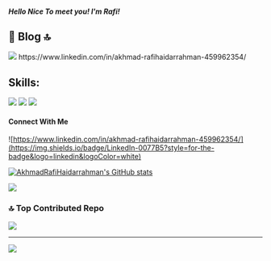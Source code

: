 ##### Hello Nice To meet you! I'm Rafi!

<!--
**AkhmadRafiHaidarrahman/AkhmadRafiHaidarrahman** is a ✨ _special_ ✨ repository because its `README.md` (this file) appears on your GitHub profile.

Here are some ideas to get you started:

- 🔭 I’m currently working on ...
- 🌱 I’m currently learning ...
- 👯 I’m looking to collaborate on ...
- 🤔 I’m looking for help with ...
- 💬 Ask me about ...
- 📫 How to reach me: ...
- 😄 Pronouns: ...
- ⚡ Fun fact: ...
-->
## 📝 Blog 🔝
<img src="https://img.shields.io/badge/Medium-12100E?style=for-the-badge&logo=medium&logoColor=white"/>
https://www.linkedin.com/in/akhmad-rafihaidarrahman-459962354/

## Skills:
<img src="https://img.shields.io/badge/JavaScript-323330?style=for-the-badge&logo=javascript&logoColor=F7DF1E" />
<img src="https://img.shields.io/badge/HTML5-E34F26?style=for-the-badge&logo=html5&logoColor=white" />
<img src="https://img.shields.io/badge/CSS3-1572B6?style=for-the-badge&logo=css3&logoColor=white" />

#### Connect With Me
![https://www.linkedin.com/in/akhmad-rafihaidarrahman-459962354/](https://img.shields.io/badge/LinkedIn-0077B5?style=for-the-badge&logo=linkedin&logoColor=white)

[![AkhmadRafiHaidarrahman's GitHub stats](https://github-readme-stats.vercel.app/api?username=AkhmadRafiHaidarrahman&show_icons=true)](https://github.com/anuraghazra/github-readme-stats)


![](https://github-readme-stats.vercel.app/api/top-langs/?username=AkhmadRafiHaidarrahman&theme=dark&hide_border=false&include_all_commits=true&count_private=false&layout=compact)

### 🔝 Top Contributed Repo
![](https://github-contributor-stats.vercel.app/api?username=AkhmadRafiHaidarrahman&limit=5&theme=tokyonight&combine_all_yearly_contributions=true)

---
[![](https://visitcount.itsvg.in/api?id=AkhmadRafiHaidarrahman&icon=0&color=0)](https://visitcount.itsvg.in)

<!-- Proudly created with GPRM ( https://gprm.itsvg.in ) -->
